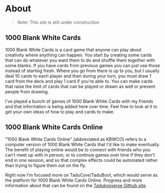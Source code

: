 # About
> Note: This site is still under construction

## 1000 Blank White Cards
1000 Blank White Cards is a card game that anyone can play about creativity where 
anything can happen. You start by creating some cards that can do whatever you want 
them to do and shuffle them together with some blanks. If you have cards from 
previous games you can just use those instead of starting fresh. Where you go from 
there is up to you, but I usually deal 10 cards to each player and then during 
your turn, you must draw 1 card from the deck and play 1 card if you're able to. 
You can make cards that raise the limit of cards that can be played or drawn as well 
or prevent people from drawing.

I've played a bunch of games of 1000 Blank White Cards with my friends and that 
information is being added here over time. Feel free to look at it to get your 
own ideas of how to play and cards to make.

## 1000 Blank White Cards Online
"1000 Blank White Cards Online" (abbreviated as KBWCO) refers to a computer version 
of 1000 Blank White Cards that I'd like to make eventually. The benefit of playing 
online would be to connect with friends who you can't meet up with in person, or 
to continue games over time if they don't end in one session, and so that complex 
effects could be automated rather than trying to figure them out on the fly.

Right now I'm focused more on TaduCore/TaduBoot, which would serve as the platform 
for 1000 Blank White Cards Online. Progress and more information about that can be 
found on the [Tadukooverse Github site](https://tadukooverse.github.io).

